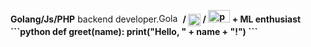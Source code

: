 <strong>Golang/Js/PHP</strong> backend developer.<img src="https://upload.wikimedia.org/wikipedia/commons/thumb/0/05/Go_Logo_Blue.svg/2560px-Go_Logo_Blue.svg.png" alt="Golang Logo" width="35" height="15"><strong> / </storng><img src="https://static-00.iconduck.com/assets.00/javascript-js-icon-2048x2048-nyxvtvk0.png" alt="js Logo" width="20" height="20" align="center"> <strong> / </storng><img src="https://upload.wikimedia.org/wikipedia/commons/thumb/2/27/PHP-logo.svg/2560px-PHP-logo.svg.png" alt="php Logo" width="35" height="20"> <strong> + ML</strong> enthusiast
\```python
def greet(name):
    print("Hello, " + name + "!")
\```
